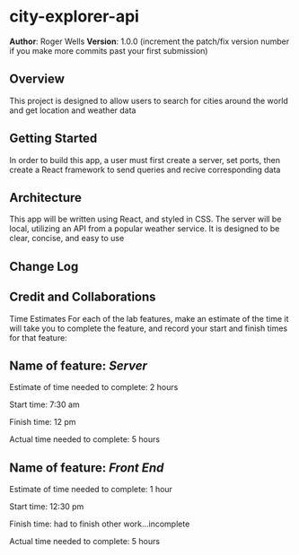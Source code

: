 # city-explorer-api

**Author**: Roger Wells
**Version**: 1.0.0 (increment the patch/fix version number if you make more commits past your first submission)

## Overview

This project is designed to allow users to search for cities around the world and get location and weather data

## Getting Started

In order to build this app, a user must first create a server, set ports, then create a React framework to send queries and recive corresponding data

## Architecture

This app will be written using React, and styled in CSS. The server will be local, utilizing an API from a popular weather service. It is designed to be clear, concise, and easy to use

## Change Log
<!-- Use this area to document the iterative changes made to your application as each feature is successfully implemented. Use time stamps. Here's an example:

01-01-2001 4:59pm - Application now has a fully-functional express server, with a GET route for the location resource. -->

## Credit and Collaborations
<!-- Give credit (and a link) to other people or resources that helped you build this application. -->
Time Estimates
For each of the lab features, make an estimate of the time it will take you to complete the feature, and record your start and finish times for that feature:

## Name of feature: *Server*

Estimate of time needed to complete: 2 hours

Start time: 7:30 am

Finish time: 12 pm

Actual time needed to complete: 5 hours

## Name of feature: *Front End*

Estimate of time needed to complete: 1 hour

Start time: 12:30 pm

Finish time: had to finish other work...incomplete

Actual time needed to complete: 5 hours
